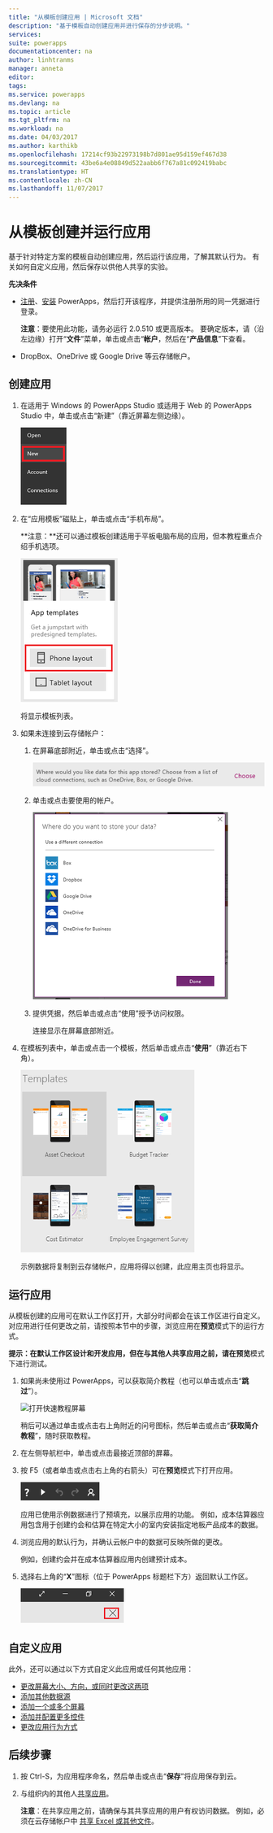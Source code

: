 ```yaml
---
title: "从模板创建应用 | Microsoft 文档"
description: "基于模板自动创建应用并进行保存的分步说明。"
services: 
suite: powerapps
documentationcenter: na
author: linhtranms
manager: anneta
editor: 
tags: 
ms.service: powerapps
ms.devlang: na
ms.topic: article
ms.tgt_pltfrm: na
ms.workload: na
ms.date: 04/03/2017
ms.author: karthikb
ms.openlocfilehash: 17214cf93b22973198b7d801ae95d159ef467d38
ms.sourcegitcommit: 43be6a4e08849d522aabb6f767a81c092419babc
ms.translationtype: HT
ms.contentlocale: zh-CN
ms.lasthandoff: 11/07/2017
---
```

# <a name="create-and-run-an-app-from-a-template"></a>从模板创建并运行应用
基于针对特定方案的模板自动创建应用，然后运行该应用，了解其默认行为。 有关如何自定义应用，然后保存以供他人共享的实验。

**先决条件**

* [注册](signup-for-powerapps.md)、[安装](http://aka.ms/powerappsinstall) PowerApps，然后打开该程序，并提供注册所用的同一凭据进行登录。
  
    **注意**：要使用此功能，请务必运行 2.0.510 或更高版本。 要确定版本，请（沿左边缘）打开“**文件**”菜单，单击或点击“**帐户**，然后在“**产品信息**”下查看。
* DropBox、OneDrive 或 Google Drive 等云存储帐户。

## <a name="create-an-app"></a>创建应用
1. 在适用于 Windows 的 PowerApps Studio 或适用于 Web 的 PowerApps Studio 中，单击或点击“新建”（靠近屏幕左侧边缘）。
   
    ![“文件”菜单上的“新建”选项](./media/get-started-test-drive/file-new.png)
2. 在“应用模板”磁贴上，单击或点击“手机布局”。
   
   **注意：**还可以通过模板创建适用于平板电脑布局的应用，但本教程重点介绍手机选项。
   
   ![用于创建平板电脑或手机应用的选项](./media/get-started-test-drive/phone-app.png)
   
   将显示模板列表。
3. 如果未连接到云存储帐户：
   
   1. 在屏幕底部附近，单击或点击“选择”。
      
       ![用于在模板视图内创建连接的选项](./media/get-started-test-drive/add-connection.png)
   2. 单击或点击要使用的帐户。
      
       ![用于从模板创建应用的列表连接](./media/get-started-test-drive/store-data.png)
   3. 提供凭据，然后单击或点击“使用”授予访问权限。
      
       连接显示在屏幕底部附近。
4. 在模板列表中，单击或点击一个模板，然后单击或点击“**使用**”（靠近右下角）。
   
    ![打开 PowerApps 模板](./media/get-started-test-drive/open-template.png)
   
    示例数据将复制到云存储帐户，应用将得以创建，此应用主页也将显示。

## <a name="run-the-app"></a>运行应用
从模板创建的应用可在默认工作区打开，大部分时间都会在该工作区进行自定义。 对应用进行任何更改之前，请按照本节中的步骤，浏览应用在**预览**模式下的运行方式。

**提示：**在默认工作区设计和开发应用，但在与其他人共享应用之前，请在**预览**模式下进行测试。

1. 如果尚未使用过 PowerApps，可以获取简介教程（也可以单击或点击“**跳过**”）。
   
    ![打开快速教程屏幕](./media/get-started-test-drive/quick-tour.png)
   
    稍后可以通过单击或点击右上角附近的问号图标，然后单击或点击“**获取简介教程**”，随时获取教程。
2. 在左侧导航栏中，单击或点击最接近顶部的屏幕。
3. 按 F5（或者单击或点击右上角的右箭头）可在**预览**模式下打开应用。
   
    ![打开预览模式按钮](./media/get-started-test-drive/open-preview.png)
   
    应用已使用示例数据进行了预填充，以展示应用的功能。 例如，成本估算器应用包含用于创建约会和估算在特定大小的室内安装指定地板产品成本的数据。
4. 浏览应用的默认行为，并确认云帐户中的数据可反映所做的更改。
   
    例如，创建约会并在成本估算器应用内创建预计成本。
5. 选择右上角的“**X**”图标（位于 PowerApps 标题栏下方）返回默认工作区。
   
    ![关闭预览模式按钮](./media/get-started-test-drive/close-preview.png)

## <a name="customize-the-app"></a>自定义应用
此外，还可以通过以下方式自定义此应用或任何其他应用：

* [更改屏幕大小、方向，或同时更改这两项](set-aspect-ratio-portrait-landscape.md)
* [添加其他数据源](add-data-connection.md)
* [添加一个或多个屏幕](add-screen-context-variables.md)
* [添加并配置更多控件](add-configure-controls.md)
* [更改应用行为方式](working-with-formulas.md)

## <a name="next-steps"></a>后续步骤
1. 按 Ctrl-S，为应用程序命名，然后单击或点击“**保存**”将应用保存到云。
2. 与组织内的其他人[共享应用](share-app.md)。
   
    **注意**：在共享应用之前，请确保与其共享应用的用户有权访问数据。 例如，必须在云存储帐户中 [共享 Excel 或其他文件](share-app-data.md)。

